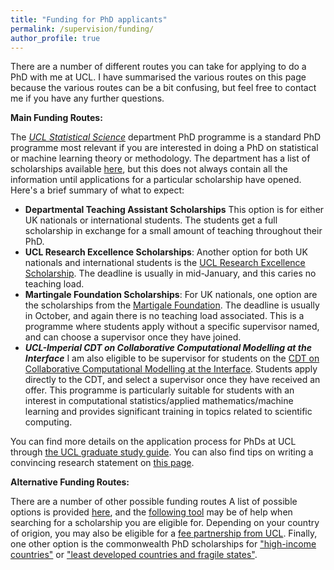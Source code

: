 ```yaml
---
title: "Funding for PhD applicants"
permalink: /supervision/funding/
author_profile: true
---
```


There are a number of different routes you can take for applying to do a PhD with me at UCL. I have summarised the various routes on this page because the various routes can be a bit confusing, but feel free to contact me if you have any further questions. 

**Main Funding Routes:**  

The [*UCL Statistical Science*](https://www.ucl.ac.uk/statistics/prospective-postgraduates/phd) department PhD programme is a standard PhD programme most relevant if you are interested in doing a PhD on statistical or machine learning theory or methodology. The department has a list of scholarships available [here](https://www.ucl.ac.uk/statistics/prospective-postgraduates/studentships), but this does not always contain all the information until applications for a particular scholarship have opened. Here's a brief summary of what to expect:

* **Departmental Teaching Assistant Scholarships** This option is for either UK nationals or international students. The students get a full scholarship in exchange for a small amount of teaching throughout their PhD.
* **UCL Research Excellence Scholarships**: Another option for both UK nationals and international students is the [UCL Research Excellence Scholarship](https://www.ucl.ac.uk/scholarships/research-excellence-scholarship). The deadline is usually in mid-January, and this caries no teaching load.
* **Martingale Foundation Scholarships**: For UK nationals, one option are the scholarships from the [Martigale Foundation](https://martingale.foundation). The deadline is usually in October, and again there is no teaching load associated. This is a programme where students apply without a specific supervisor named, and can choose a supervisor once they have joined.
* ***UCL-Imperial CDT on Collaborative Computational Modelling at the Interface*** I am also eligible to be supervisor for students on the [CDT on Collaborative Computational Modelling at the Interface](https://ccmi-cdt.org). Students apply directly to the CDT, and select a supervisor once they have received an offer. This programme is particularly suitable for students with an interest in computational statistics/applied mathematics/machine learning and provides significant training in topics related to scientific computing.

You can find more details on the application process for PhDs at UCL through [the UCL graduate study guide](https://www.ucl.ac.uk/prospective-students/graduate/applying-graduate-study/what-you-need-complete-application). You can also find tips on writing a convincing research statement on [this page](https://www.ucl.ac.uk/prospective-students/graduate/sites/prospective-students_graduate/files/potential-supervisor.pdf).

**Alternative Funding Routes:**  

There are a number of other possible funding routes A list of possible options is provided [here](https://www.ucl.ac.uk/scholarships/funding-students-postgraduate-research-courses#charities), and the [following tool](https://www.ucl.ac.uk/scholarships/scholarships-finder) may be of help when searching for a scholarship you are eligible for. Depending on your country of origion, you may also be eligible for a [fee partnership from UCL](https://www.ucl.ac.uk/scholarships/fee-partnerships). Finally, one other option is the commonwealth PhD scholarships for ["high-income countries"](http://cscuk.dfid.gov.uk/apply/phd-scholarships-high-income-countries/) or ["least developed countries and fragile states"](http://cscuk.dfid.gov.uk/apply/phd-scholarships-least-developed-countries-and-fragile-states/).
